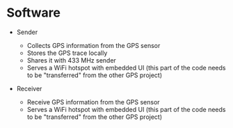 # Software

- Sender
  - Collects GPS information from the GPS sensor
  - Stores the GPS trace locally 
  - Shares it with 433 MHz sender
  - Serves a WiFi hotspot with embedded UI  (this part of the code needs to be "transferred" from the other GPS project)

- Receiver
  - Receive GPS information from the GPS sensor
  - Serves a WiFi hotspot with embedded UI (this part of the code needs to be "transferred" from the other GPS project)
